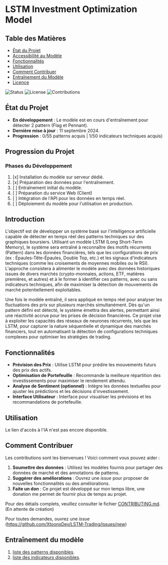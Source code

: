 # LSTM Investment Optimization Model

## Table des Matières

- [État du Projet](#état-du-projet)
- [Accessibilité au Modèle](StartUp.md) 
- [Fonctionnalités](#fonctionnalités)
- [Utilisation](#utilisation)
- [Comment Contribuer](#comment-contribuer)
- [Entraînement du Modèle](#entraînement-du-modèle)
- [Licence](#licence)

![Status](https://img.shields.io/badge/status-active-brightgreen)
![License](https://img.shields.io/badge/license-MIT-blue)
![Contributions](https://img.shields.io/badge/contributions-welcome-orange)

## État du Projet
- **En développement** : Le modèle est en cours d'entraînement pour détecter 2 pattern (Flag et Pennant).
- **Dernière mise à jour** : 11 septembre 2024.
- **Progression** : 0/55 patterns acquis | 1/50 indicateurs techniques acquis)

## Progression du Projet

### Phases du Développement
1. [x] Installation du modèle sur serveur dédié.
2. [x] Préparation des données pour l'entraînement.
3. [ ] Entraînement initial du modèle. 
4. [ ] Préparation du service Web (Client)
5. [ ] Intégration de l'API pour les données en temps réel.
6. [ ] Déploiement du modèle pour l'utilisation en production.

## Introduction

L'objectif est de développer un système basé sur l'intelligence artificielle capable de détecter en temps réel des patterns techniques sur des graphiques boursiers. Utilisant un modèle LSTM (Long Short-Term Memory), le système sera entraîné à reconnaître des motifs récurrents (Pattern) dans les données financières, tels que les configurations de prix (ex : Épaules-Tête-Épaules, Double Top, etc.) et les signaux d'indicateurs techniques (comme les croisements de moyennes mobiles ou le RSI). L'approche consistera à alimenter le modèle avec des données historiques issues de divers marchés (crypto-monnaies, actions, ETF, matières premières, et autres) et à le former à identifier ces patterns, avec ou sans indicateurs techniques, afin de maximiser la détection de mouvements de marché potentiellement exploitables.

Une fois le modèle entraîné, il sera appliqué en temps réel pour analyser les fluctuations des prix sur plusieurs marchés simultanément. Dès qu'un pattern défini est détecté, le système émettra des alertes, permettant ainsi une réactivité accrue pour les prises de décision financières. Ce projet vise à exploiter les capacités des réseaux de neurones récurrents, tels que les LSTM, pour capturer la nature séquentielle et dynamique des marchés financiers, tout en automatisant la détection de configurations techniques complexes pour optimiser les stratégies de trading.




## Fonctionnalités

- **Prévision des Prix** : Utilise LSTM pour prédire les mouvements futurs des prix des actifs.
- **Optimisation de Portefeuille** : Recommande la meilleure répartition des investissements pour maximiser le rendement attendu.
- **Analyse de Sentiment (optionnel)** : Intègre les données textuelles pour ajuster les prédictions et les décisions d'investissement.
- **Interface Utilisateur** : Interface pour visualiser les prévisions et les recommandations de portefeuille.

## Utilisation

Le lien d'accès à l'IA n'est pas encore disponible.


## Comment Contribuer

Les contributions sont les bienvenues ! Voici comment vous pouvez aider :
1. **Soumettre des données** : Utilisez les modèles fournis pour partager des données de marché et des annotations de patterns. 
2. **Suggérer des améliorations** : Ouvrez une *issue* pour proposer de nouvelles fonctionnalités ou des améliorations.
3. **Faite un don** : Ce projet est développé sur mon temps libre, une donation me permet de fournir plus de temps au projet.

Pour des détails complets, veuillez consulter le fichier [CONTRIBUTING.md](CONTRIBUTING.md). (En attente de création)

Pour toutes demandes, ouvrez une *issue* (https://github.com/XtoonsDev/LSTM-Trading/issues/new)

## Entraînement du modèle

1. [liste des patterns disponibles](patterns.md).
2. [liste des indicateurs disponibles](indicateurs.md).
